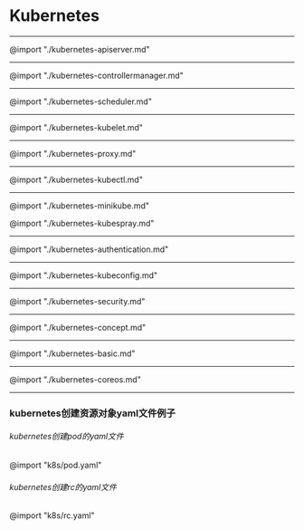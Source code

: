 # Kubernetes
---
@import "./kubernetes-apiserver.md"

---
@import "./kubernetes-controllermanager.md"

---
@import "./kubernetes-scheduler.md"

---
@import "./kubernetes-kubelet.md"

---
@import "./kubernetes-proxy.md"

---
@import "./kubernetes-kubectl.md"

---
@import "./kubernetes-minikube.md"


@import "./kubernetes-kubespray.md"

---
@import "./kubernetes-authentication.md"

---
@import "./kubernetes-kubeconfig.md"

---
@import "./kubernetes-security.md"

---
@import "./kubernetes-concept.md"

---
@import "./kubernetes-basic.md"

---
@import "./kubernetes-coreos.md"


---
### kubernetes创建资源对象yaml文件例子
###### kubernetes创建pod的yaml文件
@import "k8s/pod.yaml"

###### kubernetes创建rc的yaml文件
@import "k8s/rc.yaml"